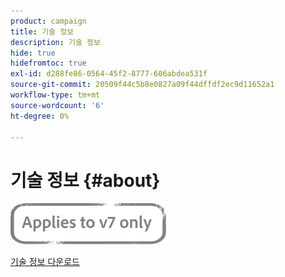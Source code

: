```yaml
---
product: campaign
title: 기술 정보
description: 기술 정보
hide: true
hidefromtoc: true
exl-id: d288fe86-0564-45f2-8777-606abdea531f
source-git-commit: 20509f44c5b8e0827a09f44dffdf2ec9d11652a1
workflow-type: tm+mt
source-wordcount: '6'
ht-degree: 0%

---
```


# 기술 정보 {#about}

![](../../assets/v7-only.svg)

[기술 정보 다운로드](guidelines.pdf)
